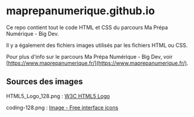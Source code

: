 #  maprepanumerique.github.io

Ce repo contient tout le code HTML et CSS du parcours Ma Prépa Numérique - Big Dev.

Il y a également des fichiers images utilisés par les fichiers HTML ou CSS.

Pour plus d'info sur le parcours Ma Prépa Numérique - Big Dev, voir [https://www.maprepanumerique.fr/](https://www.maprepanumerique.fr/).

## Sources des images

HTML5_Logo_128.png : [W3C HTML5 Logo](https://www.w3.org/html/logo/)

coding-128.png : [Image - Free interface icons](https://www.flaticon.com/free-icon/coding_644596)

